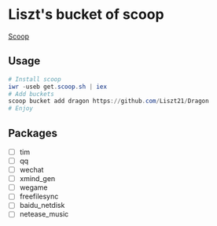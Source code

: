 # Liszt's bucket of scoop

[Scoop](https://github.com/lukesampson/scoop)

## Usage
``` powershell
# Install scoop
iwr -useb get.scoop.sh | iex
# Add buckets
scoop bucket add dragon https://github.com/Liszt21/Dragon
# Enjoy
```

## Packages

- [ ] tim
- [ ] qq
- [ ] wechat
- [ ] xmind_gen
- [ ] wegame
- [ ] freefilesync
- [ ] baidu_netdisk
- [ ] netease_music
